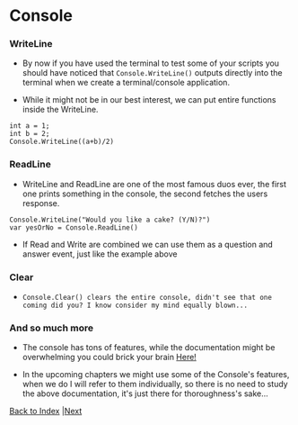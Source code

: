 # Console

### WriteLine

* By now if you have used the terminal to test some of your scripts you should have noticed that `Console.WriteLine()` outputs directly into the terminal when we create a terminal/console application.

* While it might not be in our best interest, we can put entire functions inside the WriteLine.

```
int a = 1;
int b = 2;
Console.WriteLine((a+b)/2)
```

### ReadLine

* WriteLine and ReadLine are one of the most famous duos ever, the first one prints something in the console, the second fetches the users response.

```
Console.WriteLine("Would you like a cake? (Y/N)?")
var yesOrNo = Console.ReadLine()
```

* If Read and Write are combined we can use them as a question and answer event, just like the example above


### Clear

* `Console.Clear() clears the entire console, didn't see that one coming did you? I know consider my mind equally blown...`

### And so much more

* The console  has tons of features, while the documentation might be overwhelming you could brick your brain [Here!](https://docs.microsoft.com/en-us/dotnet/api/system.console?view=netcore-3.1)

* In the upcoming chapters we might use some of the Console's features, when we do I will refer to them individually, so there is no need to study the above documentation, it's just there for thoroughness's sake...

 [Back to Index](index.md) |[Next](final.md)
